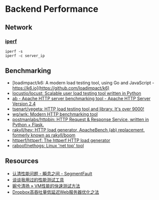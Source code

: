 # Backend Performance

## Network

### [iperf](https://iperf.fr/)

    iperf -s
    iperf -c server_ip

## Benchmarking

- [loadimpact/k6: A modern load testing tool, using Go and JavaScript - https://k6.io](https://github.com/loadimpact/k6)
- [locustio/locust: Scalable user load testing tool written in Python](https://github.com/locustio/locust)
- [ab - Apache HTTP server benchmarking tool - Apache HTTP Server Version 2.4](https://httpd.apache.org/docs/2.4/programs/ab.html)
- [tsenart/vegeta: HTTP load testing tool and library. It's over 9000!](https://github.com/tsenart/vegeta)
- [wg/wrk: Modern HTTP benchmarking tool](https://github.com/wg/wrk)
- [postmanlabs/httpbin: HTTP Request & Response Service, written in Python + Flask.](https://github.com/postmanlabs/httpbin)
- [rakyll/hey: HTTP load generator, ApacheBench (ab) replacement, formerly known as rakyll/boom](https://github.com/rakyll/hey)
- [httperf/httperf: The httperf HTTP load generator](https://github.com/httperf/httperf)
- [raboof/nethogs: Linux 'net top' tool](https://github.com/raboof/nethogs)

## Resources

- [认清性能问题 - 瞬息之间 - SegmentFault](https://segmentfault.com/a/1190000006662314)
- [谈谈我用过的性能测试工具](http://coffeechou.github.io/articles/2016-05-24/performance-test-tools)
- [婉兮清扬  » VM性能的快速测试方法](http://www.qyjohn.net/?p=2715)
- [Dropbox高吞吐量低延迟Web服务器优化之法](https://mp.weixin.qq.com/s?__biz=MzI4MjE3MTcwNA==&mid=2664336554&idx=1&sn=ef6aeba8ab66ffa4f47b09adf36abf0e)
